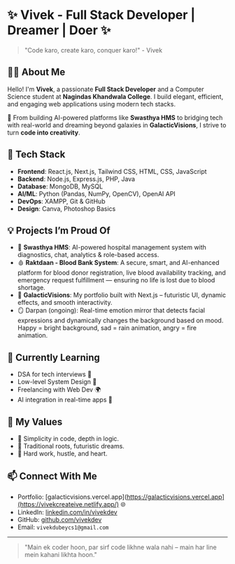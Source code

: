 # ✨ Vivek - Full Stack Developer | Dreamer | Doer ✨

> "Code karo, create karo, conquer karo!" - Vivek

## 👨‍💻 About Me

Hello! I'm **Vivek**, a passionate **Full Stack Developer** and a Computer Science student at **Nagindas Khandwala College**. I build elegant, efficient, and engaging web applications using modern tech stacks.

🚀 From building AI-powered platforms like **Swasthya HMS** to bridging tech with real-world and dreaming beyond galaxies in **GalacticVisions**, I strive to turn **code into creativity**.

## 🔧 Tech Stack

- **Frontend**: React.js, Next.js, Tailwind CSS, HTML, CSS, JavaScript
- **Backend**: Node.js, Express.js, PHP, Java
- **Database**: MongoDB, MySQL
- **AI/ML**: Python (Pandas, NumPy, OpenCV), OpenAI API
- **DevOps**: XAMPP, Git & GitHub
- **Design**: Canva, Photoshop Basics

## 💡 Projects I’m Proud Of

- 🔬 **Swasthya HMS**: AI-powered hospital management system with diagnostics, chat, analytics & role-based access.
- 🩸 **Raktdaan - Blood Bank System**: A secure, smart, and AI-enhanced platform for blood donor registration, live blood availability tracking,
  and emergency request fulfillment — ensuring no life is lost due to blood shortage.
- 🌌 **GalacticVisions**: My portfolio built with Next.js – futuristic UI, dynamic effects, and smooth interactivity.
- 🪞 Darpan (ongoing): Real-time emotion mirror that detects facial expressions and dynamically changes the background based on mood.
  Happy = bright background, sad = rain animation, angry = fire animation.

## 🌱 Currently Learning

- DSA for tech interviews 🧠
- Low-level System Design 🔧
- Freelancing with Web Dev 🌍
- AI integration in real-time apps 🤖

## 🧳 My Values

- 💯 Simplicity in code, depth in logic.
- 🧭 Traditional roots, futuristic dreams.
- 💪 Hard work, hustle, and heart.

## 📫 Connect With Me

- Portfolio: [galacticvisions.vercel.app](https://galacticvisions.vercel.app](https://vivekcreateive.netlify.app/) 🌐
- LinkedIn: [linkedin.com/in/vivekdev](https://www.linkedin.com/in/vivekt21/)
- GitHub: [github.com/vivekdev](https://github.com/Vivekkk-1)
- Email: `vivekdubeycs1@gmail.com`

---

> "Main ek coder hoon, par sirf code likhne wala nahi – main har line mein kahani likhta hoon."

